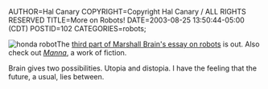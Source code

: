 AUTHOR=Hal Canary
COPYRIGHT=Copyright Hal Canary / ALL RIGHTS RESERVED
TITLE=More on Robots!
DATE=2003-08-25 13:50:44-05:00 (CDT)
POSTID=102
CATEGORIES=robots;

![honda robot](https://halcanary.org/images/honda-robot-1.png)The [third part of Marshall Brain's essay on robots](http://marshallbrain.com/robotic-freedom.htm) is out. Also check out [_Manna_](http://www.marshallbrain.com/manna1.htm), a work of fiction.

Brain gives two possibilities. Utopia and distopia. I have the feeling that the future, a usual, lies between.

